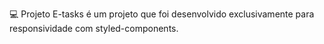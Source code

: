 💻 Projeto
E-tasks é um projeto que foi desenvolvido exclusivamente para responsividade com styled-components.